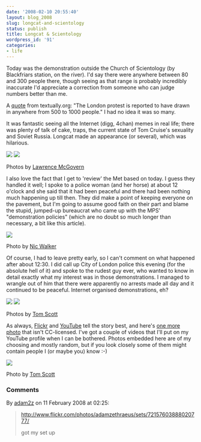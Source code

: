 ```yaml
---
date: '2008-02-10 20:55:40'
layout: blog_2008
slug: longcat-and-scientology
status: publish
title: Longcat & Scientology
wordpress_id: '91'
categories:
- life
---
```


Today was the demonstration outside the Church of Scientology (by Blackfriars
station, on the river). I'd say there were anywhere between 80 and 300 people
there, though seeing as that range is probably incredibly inaccurate I'd
appreciate a correction from someone who can judge numbers better than me.

A [quote](http://www.textually.org/tv/archives/2008/02/018993.htm) from
textually.org: "The London protest is reported to have drawn in anywhere from
500 to 1000 people." I had no idea it was so many.

It was fantastic seeing all the Internet (digg, 4chan) memes in real life;
there was plenty of talk of cake, traps, the current state of Tom Cruise's
sexuality and Soviet Russia. Longcat made an appearance (or several), which
was hilarious.

[![](http://farm3.static.flickr.com/2117/2254804001_54647e54a8_m.jpg)](http://flickr.com/photos/leisuresuitlawl/2254804001/) [![](http://farm3.static.flickr.com/2286/2254806427_d3281f8412_m.jpg)](http://flickr.com/photos/leisuresuitlawl/2254806427/)

Photos by [Lawrence McGovern](http://flickr.com/people/leisuresuitlawl/)

I also love the fact that I get to 'review' the Met based on today. I guess
they handled it well; I spoke to a police woman (and her horse) at about 12
o'clock and she said that it had been peaceful and there had been nothing much
happening up till then. They did make a point of keeping everyone on the
pavement, but I'm going to assume good faith on their part and blame the
stupid, jumped-up bureaucrat who came up with the MPS' "demonstration
policies" (which are no doubt so much longer than necessary, a bit like this
article).

[![](http://farm3.static.flickr.com/2064/2254696249_56b07249b1_m.jpg)](http://flickr.com/photos/nic/2254696249/)

Photo by [Nic Walker](http://flickr.com/people/nic/)

Of course, I had to leave pretty early, so I can't comment on what happened
after about 12:30. I did call up City of London police this evening (for the
absolute hell of it) and spoke to the rudest guy ever, who wanted to know in
detail exactly what my interest was in those demonstrations. I managed to
wrangle out of him that there were apparently no arrests made all day and it
continued to be peaceful. Internet organised demonstrations, eh?

[![](http://farm3.static.flickr.com/2259/2254301367_05c9ca3efe_m.jpg)](http://flickr.com/photos/tomscott/2254301367/) [![](http://farm3.static.flickr.com/2300/2255099538_92a25f158d_m.jpg)](http://flickr.com/photos/tomscott/2255099538/)  

Photos by [Tom Scott](http://flickr.com/people/tomscott/)

As always, [Flickr](http://flickr.com/search/?q=scientology%20london&w=all&m=tags) and
[YouTube](http://youtube.com/results?search_query=scientology+london&search_type=&search=Search)
tell the story best, and here's [one more
photo](http://flickr.com/photos/cr3/2254639003/) that isn't CC-licensed. I've
got a couple of videos that I'll put on my YouTube profile when I can be
bothered. Photos embedded here are of my choosing and mostly random, but if
you look closely some of them might contain people I (or maybe you) know :-)

[![](http://farm3.static.flickr.com/2320/2255101802_3fae1ca5cb_m.jpg)](http://flickr.com/photos/tomscott/2255101802/)

Photo by [Tom Scott](http://flickr.com/people/tomscott/)

### Comments ###

By [adam2z](http://adam2z.com/blog) on 11 February 2008 at 02:25:

> http://www.flickr.com/photos/adamzethraeus/sets/72157603888020777/
> 
> got my set up
